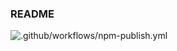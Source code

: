 ### README
![.github/workflows/npm-publish.yml](https://github.com/simple-deck/ui-deployment/workflows/.github/workflows/npm-publish.yml/badge.svg)
